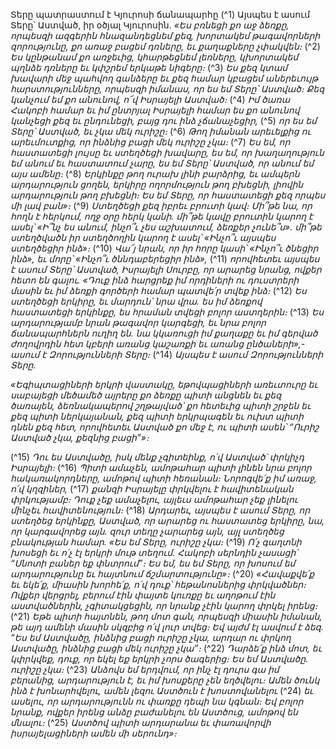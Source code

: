 
Տերը պատրաստում է Կյուրոսի ճանապարհը
(^1) Այսպես է ասում Տերը՝ Աստված, իր օծյալ Կյուրոսին.
_«Ես բռնեցի քո աջ ձեռքը,
որպեսզի ազգերին հնազանդեցնեմ քեզ,
խորտակեմ թագավորների զորությունը,
քո առաջ բացեմ դռները,
եւ քաղաքները չփակվեն։_
(^2) _Ես կընթանամ քո առջեւից,
կհարթեցնեմ լեռները,
կխորտակեմ պղնձե դռները
եւ կփշրեմ երկաթե նիգերը։_
(^3) _Ես քեզ կտամ խավարի մեջ պահվող գանձերը
եւ քեզ համար կբացեմ աներեւույթ հարստությունները,
որպեսզի իմանաս, որ ես եմ Տերը՝ Աստված։
Քեզ կանչում եմ քո անունով, ո՜վ Իսրայելի Աստված։_
(^4) _Իմ ծառա Հակոբի համար եւ իմ ընտրյալ Իսրայելի համար
ես քո անունով կանչեցի քեզ եւ ընդունեցի,
բայց դու ինձ չճանաչեցիր,_
(^5) _որ ես եմ Տերը՝ Աստված,
եւ չկա մեկ ուրիշը։_
(^6) _Թող իմանան արեւելքից ու արեւմուտքից,
որ ինձնից բացի մեկ ուրիշը չկա։_
(^7) _Ես եմ, որ հաստատեցի լույսը եւ ստեղծեցի խավարը,
ես եմ, որ խաղաղություն եմ անում եւ հաստատում չարը,
ես եմ Տերը՝ Աստված, որ անում եմ այս ամենը։_
(^8) _Երկինքը թող ուրախ լինի բարձրից,
եւ ամպերն արդարություն ցողեն,
երկիրը ողորմություն թող բխեցնի, լիովին արդարություն թող բխեցնի։
Ես եմ Տերը, որ հաստատեցի քեզ որպես մի լավ բան»։_
(^9) _Ստեղծեցի քեզ իբրեւ բրուտի կավ։
Մի՞թե նա, որ հողն է հերկում, ողջ օրը հերկ կանի.
մի՞թե կավը բրուտին կարող է ասել՝ «Ի՞նչ ես անում,
ինչո՞ւ չես աշխատում, ձեռքեր չունե՞ս».
մի՞թե ստեղծվածն իր ստեղծողին կարող է ասել՝
«Ինչո՞ւ այսպես ստեղծեցիր ինձ»։_
(^10) _Վա՜յ նրան, որ իր հորը կասի՝ «Ինչո՞ւ ծնեցիր ինձ»,
եւ մորը՝ «Ինչո՞ւ ծննդաբերեցիր ինձ»,_
(^11) _որովհետեւ այսպես է ասում Տերը՝ Աստված, Իսրայելի Սուրբը,
որ արարեց նրանց, ովքեր հետո են գալու.
«Դուք ինձ հարցրեք իմ որդիների ու դուստրերի մասին
եւ իմ ձեռքի գործերի համար պատվե՛ր տվեք ինձ։_
(^12) _Ես ստեղծեցի երկիրը, եւ մարդուն՝ նրա վրա.
ես իմ ձեռքով հաստատեցի երկինքը,
ես հրաման տվեցի բոլոր աստղերին։_
(^13) _Ես արդարությամբ նրան թագավոր կարգեցի,
եւ նրա բոլոր ճանապարհներն ուղիղ են.
նա կկառուցի իմ քաղաքը եւ իմ գերված ժողովրդին հետ կբերի
առանց կաշառքի եւ առանց ընծաների»,-
ասում է Զորությունների Տերը։_
(^14) _Այսպես է ասում Զորությունների Տերը._


_«Եգիպտացիների երկրի վաստակը,
եթովպացիների առեւտուրը
եւ սաբայեցի մեծամեծ այրերը քո ձեռքը պիտի անցնեն եւ քեզ ծառայեն,
ձեռնակապերով շղթայված՝ քո հետեւից պիտի շրջեն
եւ քեզ պիտի ներկայանան,
քեզ պիտի երկրպագեն
եւ ուխտ պիտի դնեն քեզ հետ,
որովհետեւ Աստված քո մեջ է,
ու պիտի ասեն՝ “Ուրիշ Աստված չկա, քեզնից բացի”»։_

(^15) _Դու ես Աստվածը,
իսկ մենք չգիտեինք, ո՛վ Աստված՝ փրկիչդ Իսրայելի։_
(^16) _Պիտի ամաչեն, ամոթահար պիտի լինեն նրա բոլոր հակառակորդները,
ամոթով պիտի հեռանան։ Նորոգվե՛ք իմ առաջ, ո՛վ կղզիներ,_
(^17) _քանզի Իսրայելը փրկվելու է հավիտենական փրկությամբ։
Դուք չեք ամաչելու,
այլեւս ամոթահար չեք լինելու մինչեւ հավիտենություն։_
(^18) _Արդարեւ, այսպես է ասում Տերը, որ ստեղծեց երկինքը,
Աստված, որ արարեց ու հաստատեց երկիրը,
նա, որ կարգավորեց այն.
զուր տեղը չարարեց այն,
այլ ստեղծեց բնակության համար.
«Ես եմ Տերը, ուրիշը չկա։_
(^19) _Ո՛չ գաղտնի խոսեցի եւ ո՛չ էլ երկրի մութ տեղում.
Հակոբի սերնդին չասացի՝ “Սնոտի բաներ եք փնտրում”։
Ես եմ, ես եմ Տերը, որ խոսում եմ արդարությունը եւ հայտնում ճշմարտությունը»։_
(^20) _«Հավաքվե՛ք եւ եկե՛ք, միասին խորհե՛ք,
ո՛վ դուք՝ հեթանոսներից փրկվածներ։
Ովքեր վերցրել, բերում էին փայտե կուռքը եւ աղոթում էին աստվածներին,
չգիտակցեցին, որ նրանք չէին կարող փրկել իրենց։_
(^21) _Եթե պիտի հայտնեն, թող մոտ գան,
որպեսզի միասին իմանան,
թե այդ ամենի մասին սկզբից ո՛վ լուր տվեց։
Եվ այժմ էլ ասվում է ձեզ.
“Ես եմ Աստվածը, ինձնից բացի ուրիշը չկա,
արդար ու փրկող Աստվածը,
ինձնից բացի մեկ ուրիշը չկա”։_
(^22) _Դարձե՛ք ինձ մոտ, եւ կփրկվեք,
դուք, որ եկել եք երկրի չորս ծագերից։
Ես եմ Աստվածը. ուրիշը չկա։_
(^23) _Անձովս եմ երդվում,
որ ինչ էլ դուրս գա իմ բերանից, արդարություն է,
եւ իմ խոսքերը չեն եղծվելու։
Ամեն ծունկ ինձ է խոնարհվելու,
ամեն լեզու Աստծուն է խոստովանելու_
(^24) _եւ ասելու, որ արդարությունն ու փառքը դեպի նա կգնան։
Եվ բոլոր նրանք, ովքեր իրենց անձը բաժանելու են Աստծուց,
ամոթով են մնալու։_
(^25) _Աստծով պիտի արդարանա եւ փառավորվի
իսրայելացիների ամեն մի սերունդ»։_
